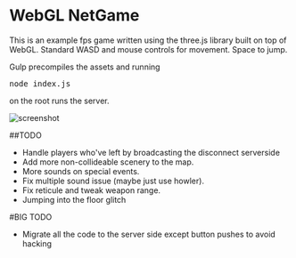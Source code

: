 # WebGL NetGame
This is an example fps game written using the three.js library built on top of WebGL. Standard WASD and mouse controls for movement. Space to jump.

Gulp precompiles the assets and running <pre>node index.js</pre> on the root runs the server.

![screenshot](https://github.com/samowen62/webGLnetGame/blob/master/images/game.png)

##TODO
* Handle players who've left by broadcasting the disconnect serverside
* Add more non-collideable scenery to the map.
* More sounds on special events.
* Fix multiple sound issue (maybe just use howler).
* Fix reticule and tweak weapon range.
* Jumping into the floor glitch

#BIG TODO
* Migrate all the code to the server side except button pushes to avoid hacking